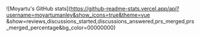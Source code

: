 ![Moyartu's GitHub stats](https://github-readme-stats.vercel.app/api?username=moyartumanley&show_icons=true&theme=vue &show=reviews,discussions_started,discussions_answered,prs_merged,prs_merged_percentage&bg_color=00000000)

<!--
**moyartumanley/moyartumanley** is a ✨ _special_ ✨ repository because its `README.md` (this file) appears on your GitHub profile.

Here are some ideas to get you started:

- 🔭 I’m currently working on ...
- 🌱 I’m currently learning ...
- 👯 I’m looking to collaborate on ...
- 🤔 I’m looking for help with ...
- 💬 Ask me about ...
- 📫 How to reach me: ...
- 😄 Pronouns: ...
- ⚡ Fun fact: ...
-->
